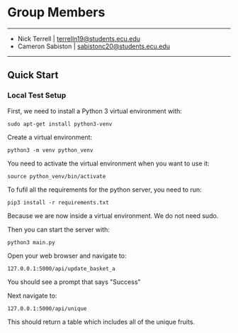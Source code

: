 # Group Members
---
* Nick Terrell | terrelln19@students.ecu.edu
* Cameron Sabiston | sabistonc20@students.ecu.edu
---
## Quick Start
### Local Test Setup
First, we need to install a Python 3 virtual environment with:
```
sudo apt-get install python3-venv
```

Create a virtual environment:
```
python3 -m venv python_venv
```

You need to activate the virtual environment when you want to use it:
```
source python_venv/bin/activate
```

To fufil all the requirements for the python server, you need to run:
```
pip3 install -r requirements.txt
```
Because we are now inside a virtual environment. We do not need sudo.

Then you can start the server with:
```
python3 main.py
```

Open your web browser and navigate to:
```
127.0.0.1:5000/api/update_basket_a
```
You should see a prompt that says "Success"

Next navigate to:
```
127.0.0.1:5000/api/unique
```
This should return a table which includes all of the unique fruits.
